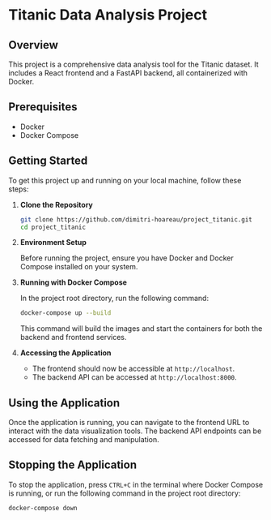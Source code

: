 # Titanic Data Analysis Project

## Overview

This project is a comprehensive data analysis tool for the Titanic dataset. It includes a React frontend and a FastAPI backend, all containerized with Docker.

## Prerequisites

- Docker
- Docker Compose

## Getting Started

To get this project up and running on your local machine, follow these steps:

1. **Clone the Repository**

    ```bash
    git clone https://github.com/dimitri-hoareau/project_titanic.git
    cd project_titanic
    ```

2. **Environment Setup**

    Before running the project, ensure you have Docker and Docker Compose installed on your system.

3. **Running with Docker Compose**

    In the project root directory, run the following command:

    ```bash
    docker-compose up --build
    ```

    This command will build the images and start the containers for both the backend and frontend services.

4. **Accessing the Application**

    - The frontend should now be accessible at `http://localhost`.
    - The backend API can be accessed at `http://localhost:8000`.

## Using the Application

Once the application is running, you can navigate to the frontend URL to interact with the data visualization tools. The backend API endpoints can be accessed for data fetching and manipulation.

## Stopping the Application

To stop the application, press `CTRL+C` in the terminal where Docker Compose is running, or run the following command in the project root directory:

```bash
docker-compose down
```

